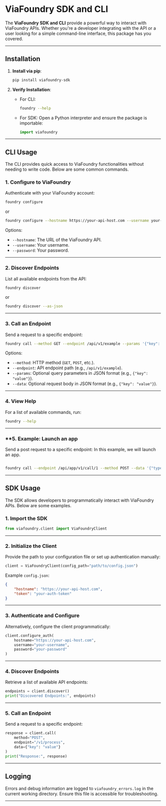 
# ViaFoundry SDK and CLI

The **ViaFoundry SDK and CLI** provide a powerful way to interact with ViaFoundry APIs. Whether you're a developer integrating with the API or a user looking for a simple command-line interface, this package has you covered.

---

## Installation

1. **Install via pip**:
   ```bash
   pip install viafoundry-sdk
   ```

2. **Verify Installation**:
   - For CLI:
     ```bash
     foundry --help
     ```
   - For SDK:
     Open a Python interpreter and ensure the package is importable:
     ```python
     import viafoundry
     ```

---

## CLI Usage

The CLI provides quick access to ViaFoundry functionalities without needing to write code. Below are some common commands.

### **1. Configure to ViaFoundry**
Authenticate with your ViaFoundry account:
```bash
foundry configure
```

or

```bash
foundry configure --hostname https://your-api-host.com --username your-username --password your-password
```

Options:
- `--hostname`: The URL of the ViaFoundry API.
- `--username`: Your username.
- `--password`: Your password.

---

### **2. Discover Endpoints**
List all available endpoints from the API:
```bash
foundry discover
```

or

```bash
foundry discover --as-json
```


---

### **3. Call an Endpoint**
Send a request to a specific endpoint:
```bash
foundry call --method GET --endpoint /api/v1/example --params '{"key": "value"}'
```

Options:
- `--method`: HTTP method (`GET`, `POST`, etc.).
- `--endpoint`: API endpoint path (e.g., `/api/v1/example`).
- `--params`: Optional query parameters in JSON format (e.g., `{"key": "value"}`).
- `--data`: Optional request body in JSON format (e.g., `{"key": "value"}`).

---

### **4. View Help**
For a list of available commands, run:
```bash
foundry --help
```

---

### **5. Example: Launch an app

Send a post request to a specific endpoint:
In this example, we will launch an app. 

```bash

foundry call --endpoint /api/app/v1/call/1 --method POST --data '{"type": "standalone"}'

```


---

## SDK Usage

The SDK allows developers to programmatically interact with ViaFoundry APIs. Below are some examples.

### **1. Import the SDK**
```python
from viafoundry.client import ViaFoundryClient
```

---

### **2. Initialize the Client**
Provide the path to your configuration file or set up authentication manually:
```python
client = ViaFoundryClient(config_path="path/to/config.json")
```

Example `config.json`:
```json
{
    "hostname": "https://your-api-host.com",
    "token": "your-auth-token"
}
```

---

### **3. Authenticate and Configure**
Alternatively, configure the client programmatically:
```python
client.configure_auth(
    hostname="https://your-api-host.com",
    username="your-username",
    password="your-password"
)
```

---

### **4. Discover Endpoints**
Retrieve a list of available API endpoints:
```python
endpoints = client.discover()
print("Discovered Endpoints:", endpoints)
```

---

### **5. Call an Endpoint**
Send a request to a specific endpoint:
```python
response = client.call(
    method="POST",
    endpoint="/v1/process",
    data={"key": "value"}
)
print("Response:", response)
```

---

## Logging

Errors and debug information are logged to `viafoundry_errors.log` in the current working directory. Ensure this file is accessible for troubleshooting.

---


